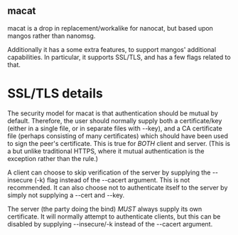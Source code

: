## macat

macat is a drop in replacement/workalike for nanocat, but based upon mangos
rather than nanomsg.

Additionally it has a some extra features, to support mangos' additional
capabilities.  In particular, it supports SSL/TLS, and has a few flags
related to that.

# SSL/TLS details

The security model for macat is that authentication should be mutual by
default.  Therefore, the user should normally supply both a certificate/key
(either in a single file, or in separate files with --key), and a CA 
certificate file (perhaps consisting of many certificates) which should have
been used to sign the peer's certificate.  This is true for *BOTH* client
and server.  (This is a but unlike traditional HTTPS, where it mutual
authentication is the exception rather than the rule.)

A client can choose to skip verification of the server by supplying
the --insecure (-k) flag instead of the --cacert argument.  This is not
recommended.  It can also choose not to authenticate itself to the server
by simply not supplying a --cert and --key.

The server (the party doing the bind) *MUST* always supply its own
certificate.  It will normally attempt to authenticate clients, but this
can be disabled by supplying --insecure/-k instead of the --cacert argument.
 
